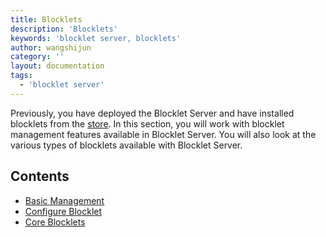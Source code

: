 ```yaml
---
title: Blocklets
description: 'Blocklets'
keywords: 'blocklet server, blocklets'
author: wangshijun
category: ''
layout: documentation
tags:
  - 'blocklet server'
---
```


Previously, you have deployed the Blocklet Server and have installed blocklets from the [store](../store). In this section, you will work with blocklet management features available in Blocklet Server. You will also look at the various types of blocklets available with Blocklet Server.

## Contents

- [Basic Management](./basic-operations)
- [Configure Blocklet](./configuration)
- [Core Blocklets](./core-blocklets)
